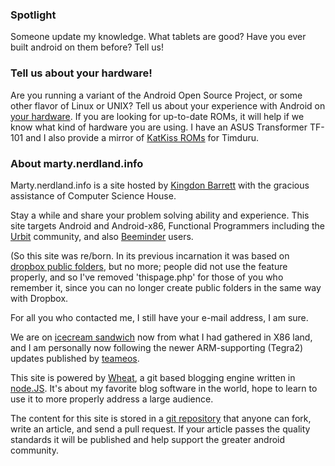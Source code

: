 ### Spotlight

Someone update my knowledge.  What tablets are good?  Have you ever built
android on them before?  Tell us!

### Tell us about your hardware!

Are you running a variant of the Android Open Source Project, or some other flavor of Linux or UNIX?  Tell us about your experience with Android on [your hardware][].  If you are looking for up-to-date ROMs, it will help if we know what kind of hardware you are using.  I have an ASUS Transformer TF-101 and I also provide a mirror of [KatKiss ROMs][] for Timduru.

### About marty.nerdland.info

Marty.nerdland.info is a site hosted by [Kingdon Barrett][] with the gracious assistance of Computer Science House.

Stay a while and share your problem solving ability and experience.  This site targets Android and Android-x86, Functional Programmers including the [Urbit][] community, and also [Beeminder][] users.

(So this site was re/born.  In its previous incarnation it was based on [dropbox public folders][], but no more; people did not use the feature properly, and so I've removed 'thispage.php' for those of you who remember it, since you can no longer create public folders in the same way with Dropbox.

For all you who contacted me, I still have your e-mail address, I am sure.

We are on [icecream sandwich][] now from what I had gathered in X86 land, and I am personally now following the newer ARM-supporting (Tegra2) updates published by [teameos][].

This site is powered by [Wheat][], a git based blogging engine written in [node.JS][].  It's about my favorite blog software in the world, hope to learn to use it to more properly address a large audience.

The content for this site is stored in a [git repository][] that anyone can fork, write an article, and send a pull request. If your article passes the quality standards it will be published and help support the greater android community.

[Kingdon Barrett]: http://marty.nerdland.info/
[Tim Caswell]: http://creationix.com/
[android-x86.org]: http://www.android-x86.org/download
[node.js]: http://nodejs.org/
[Wheat]: http://github.com/creationix/wheat
[git repository]: http://github.com/xulrunner42/marty-nerdland
[dropbox public folders]: https://github.com/XULRunner42/nightlies-with
[icecream sandwich]: http://www.android-x86.org/releases/releasenote-4-0-rc2
[teameos]: http://jenkins.teameos.org/
[your hardware]: /tell-about-your-hardware
[the spotlight]: /the-spotlight
[Urbit]: http://www.urbit.org
[KatKiss ROMs]: //downloads.nerdland.info/KatKiss-dev-4.3.1
[Beeminder]: https://www.beeminder.com/
